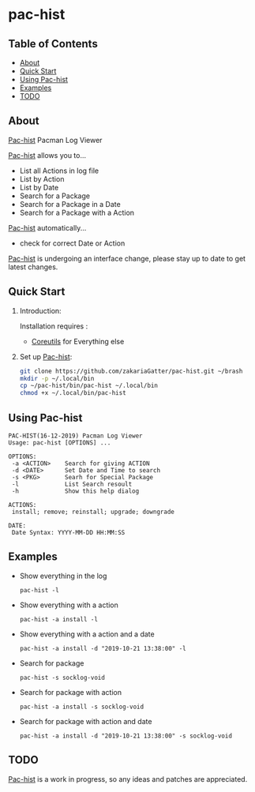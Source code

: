 # pac-hist

## Table of Contents

- [About](#about)
- [Quick Start](#quick-start)
- [Using Pac-hist](#using-pac-hist)
- [Examples](#examples)
- [TODO](#todo)

## About

[Pac-hist] Pacman Log Viewer

[Pac-hist] allows you to...

* List all Actions in log file
* List by Action
* List by Date
* Search for a Package
* Search for a Package in a Date
* Search for a Package with a Action

[Pac-hist] automatically...

* check for correct Date or Action

[Pac-hist] is undergoing an interface change, please stay up to date to get latest changes.

## Quick Start

1. Introduction:

   Installation requires :
    * [Coreutils](https://www.gnu.org/software/coreutils) for Everything else

2. Set up [Pac-hist]:

	``` bash
	git clone https://github.com/zakariaGatter/pac-hist.git ~/brash
	mkdir -p ~/.local/bin
	cp ~/pac-hist/bin/pac-hist ~/.local/bin
	chmod +x ~/.local/bin/pac-hist
	```

## Using Pac-hist

```
PAC-HIST(16-12-2019) Pacman Log Viewer
Usage: pac-hist [OPTIONS] ...

OPTIONS:
 -a <ACTION>    Search for giving ACTION
 -d <DATE>      Set Date and Time to search
 -s <PKG>       Searh for Special Package
 -l             List Search resoult
 -h             Show this help dialog

ACTIONS:
 install; remove; reinstall; upgrade; downgrade

DATE:
 Date Syntax: YYYY-MM-DD HH:MM:SS
```

## Examples

* Show everything in the log

    `pac-hist -l`

* Show everything with a action

    `pac-hist -a install -l`

* Show everything with a action and a date

    `pac-hist -a install -d "2019-10-21 13:38:00" -l`

* Search for package

    `pac-hist -s socklog-void`

* Search for package with action

    `pac-hist -a install -s socklog-void`

* Search for package with action and date

    `pac-hist -a install -d "2019-10-21 13:38:00" -s socklog-void`

## TODO
[Pac-hist] is a work in progress, so any ideas and patches are appreciated.

[Pac-hist]:http://gitlab.com/zakariagatter/pac-hist
